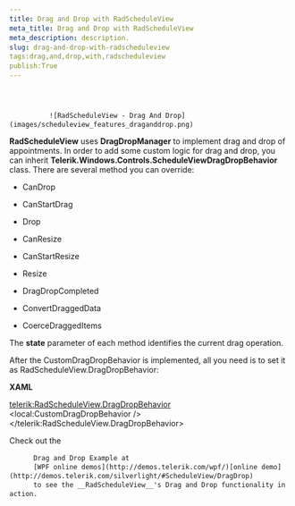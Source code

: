 ```yaml
---
title: Drag and Drop with RadScheduleView
meta_title: Drag and Drop with RadScheduleView
meta_description: description.
slug: drag-and-drop-with-radscheduleview
tags:drag,and,drop,with,radscheduleview
publish:True
---
```



# 


                 
              ![RadScheduleView - Drag And Drop](images/scheduleview_features_draganddrop.png)

__RadScheduleView__ uses __DragDropManager__ to implement drag and drop of appointments. In order to add some custom logic for drag and drop, you can inherit __Telerik.Windows.Controls.ScheduleViewDragDropBehavior__ class. There are several method you can override:
        

* CanDrop

* CanStartDrag

* Drop

* CanResize

* CanStartResize

* Resize

* DragDropCompleted

* ConvertDraggedData

* CoerceDraggedItems

	>

The __state__ parameter of each method identifies the current drag operation.
          

After the CustomDragDropBehavior is implemented, all you need is to set it as RadScheduleView.DragDropBehavior:




 __XAML__
    	


<telerik:RadScheduleView.DragDropBehavior>
  <local:CustomDragDropBehavior />
</telerik:RadScheduleView.DragDropBehavior>



Check out the 
          
          Drag and Drop Example at 
          [WPF online demos](http://demos.telerik.com/wpf/)[online demo](http://demos.telerik.com/silverlight/#ScheduleView/DragDrop)
          to see the __RadScheduleView__'s Drag and Drop functionality in action.
        
